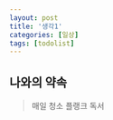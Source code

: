 ```yaml
---
layout: post
title: '생각1'
categories: [일상]
tags: [todolist]
---
```


## 나와의 약속

> 매일 청소
> 플랭크
> 독서

